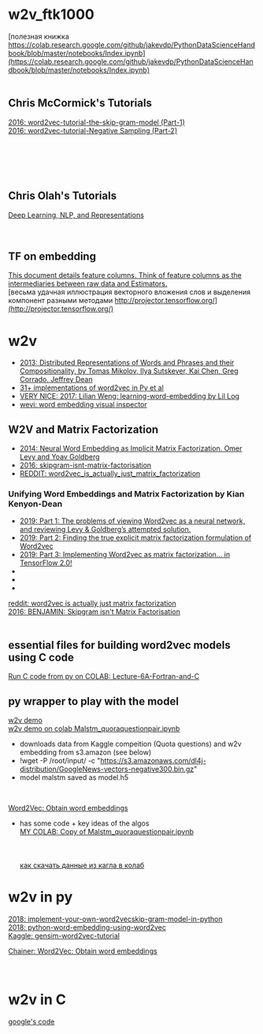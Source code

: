 # w2v_ftk1000

[полезная книжка https://colab.research.google.com/github/jakevdp/PythonDataScienceHandbook/blob/master/notebooks/Index.ipynb](https://colab.research.google.com/github/jakevdp/PythonDataScienceHandbook/blob/master/notebooks/Index.ipynb)<br>
[]()<br>

## Chris McCormick's Tutorials 
[2016: word2vec-tutorial-the-skip-gram-model (Part-1)](http://mccormickml.com/2016/04/19/word2vec-tutorial-the-skip-gram-model/)<br>
[2016: word2vec-tutorial-Negative Sampling (Part-2)](http://mccormickml.com/2017/01/11/word2vec-tutorial-part-2-negative-sampling/)<br>[]()<br>
[]()<br>
[]()<br>

[]()<br>

## Chris Olah's Tutorials 
[Deep Learning, NLP, and Representations](http://colah.github.io/posts/2014-07-NLP-RNNs-Representations/)<br>
[]()<br>
[]()<br>

## TF on embedding
[This document details feature columns. Think of feature columns as the intermediaries between raw data and Estimators.](https://github.com/tensorflow/docs/blob/master/site/en/r1/guide/feature_columns.md)<br>
[весьма удачная иллюстрация векторного вложения слов и выделения компонент разными методами http://projector.tensorflow.org/](http://projector.tensorflow.org/)<br>


# w2v
* [2013: Distributed Representations of Words and Phrases and their Compositionality, by Tomas Mikolov, Ilya Sutskever, Kai Chen, Greg Corrado, Jeffrey Dean](https://arxiv.org/abs/1310.4546)<br>
* [31+ implementations of word2vec in Py et al](https://paperswithcode.com/paper/distributed-representations-of-words-and-1#code)<br>
* [VERY NICE: 2017: Lilian Weng: learning-word-embedding by Lil Log](https://lilianweng.github.io/lil-log/2017/10/15/learning-word-embedding.html#loss-functions)<br>
* [wevi: word embedding visual inspector](https://ronxin.github.io/wevi/)<br>

## W2V and Matrix Factorization
* [2014: Neural Word Embedding as Implicit Matrix Factorization. Omer Levy and Yoav Goldberg](https://wordrepr.danieldk.eu/levy-2014.pdf)<br>
* [2016: skipgram-isnt-matrix-factorisation](http://building-babylon.net/2016/05/12/skipgram-isnt-matrix-factorisation/)<br>
* [REDDIT: word2vec_is_actually_just_matrix_factorization](https://www.reddit.com/r/MachineLearning/comments/2m34kp/word2vec_is_actually_just_matrix_factorization/)<br>
### Unifying Word Embeddings and Matrix Factorization by Kian Kenyon-Dean
* [2019: Part 1: The problems of viewing Word2vec as a neural network, and reviewing Levy & Goldberg’s attempted solution.](https://medium.com/radix-ai-blog/unifying-word-embeddings-and-matrix-factorization-part-1-cb3984e95141)<br>
* [2019: Part 2: Finding the true explicit matrix factorization formulation of Word2vec](https://medium.com/radix-ai-blog/unifying-word-embeddings-and-matrix-factorization-part-2-a0174ace78b8)<br>
* [2019: Part 3: Implementing Word2vec as matrix factorization… in TensorFlow 2.0!](https://medium.com/radix-ai-blog/unifying-word-embeddings-and-matrix-factorization-part-3-4269d9a07470)<br>
* []()<br>
* []()<br>
* []()<br>


[reddit: word2vec is actually just matrix factorization](https://www.reddit.com/r/MachineLearning/comments/2m34kp/word2vec_is_actually_just_matrix_factorization/)<br>
[2016:  BENJAMIN: Skipgram isn't Matrix Factorisation](http://building-babylon.net/2016/05/12/skipgram-isnt-matrix-factorisation/)<br>
[]()<br>


## essential files for building word2vec models using C code 
[Run C code from py on COLAB: Lecture-6A-Fortran-and-C](https://colab.research.google.com/github/jrjohansson/scientific-python-lectures/blob/master/Lecture-6A-Fortran-and-C.ipynb)<br>
## py wrapper to play with the model


[w2v demo](https://github.com/Suji04/NormalizedNerd/blob/master/Introduction%20to%20NLP/Word2Vec.ipynb)<br>
[w2v demo on colab Malstm_quoraquestionpair.ipynb](https://colab.research.google.com/drive/1CXdKsk9mvHiuFMRowELp0NDP5__bsuVy#scrollTo=tfWFxxNGXqDr)<br>
  - downloads data from Kaggle compeition (Quota questions) and w2v embedding from s3.amazon (see below)
  - !wget -P /root/input/ -c "https://s3.amazonaws.com/dl4j-distribution/GoogleNews-vectors-negative300.bin.gz"
  - model malstm saved as model.h5<br>
<br>

[Word2Vec: Obtain word embeddings](https://chainer-colab-notebook.readthedocs.io/en/latest/notebook/official_example/word2vec.html)<br>
  - has some code + key ideas of the algos<br>
[MY COLAB: Copy of Malstm_quoraquestionpair.ipynb](https://colab.research.google.com/drive/1deTNTvPlzO0oRLCuyf377AviWXiS7xRm)<br>
[]()<br>
[]()<br>
[]()<br>
[как скачать данные из кагла в колаб](https://www.kaggle.com/c/made-thousand-facial-landmarks/discussion/143089)<br>

# w2v in py
[2018: implement-your-own-word2vecskip-gram-model-in-python](https://www.geeksforgeeks.org/implement-your-own-word2vecskip-gram-model-in-python/?ref=rp)<br>
[2018: python-word-embedding-using-word2vec](https://www.geeksforgeeks.org/python-word-embedding-using-word2vec/)<br>
[Kaggle: gensim-word2vec-tutorial](https://www.kaggle.com/pierremegret/gensim-word2vec-tutorial)<br>

[Chainer: Word2Vec: Obtain word embeddings](https://chainer-colab-notebook.readthedocs.io/en/latest/notebook/official_example/word2vec.html)<br>
[]()<br>
[]()<br>

# w2v in C
[google's code](https://code.google.com/archive/p/word2vec/)<br>
[]()<br>

